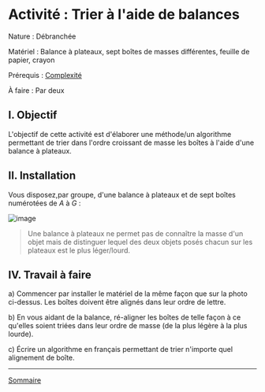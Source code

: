 # Activité : Trier à l'aide de balances

Nature : Débranchée

Matériel : Balance à plateaux, sept boîtes de masses différentes, feuille de papier, crayon

Prérequis : [Complexité](./../Optimisation/Complexité.md)

À faire : Par deux

## I. Objectif

L'objectif de cette activité est d'élaborer une méthode/un algorithme permettant de trier dans l'ordre croissant de masse les boîtes à l'aide d'une balance à plateaux.

## II. Installation

Vous disposez,par groupe, d'une balance à plateaux et de sept boîtes numérotées de $A$ à $G$ : 

![image](./img/installation.jpg)

> Une balance à plateaux ne permet pas de connaître la masse d'un objet mais de distinguer lequel des deux objets posés chacun sur les plateaux est le plus léger/lourd.

## IV. Travail à faire

a) Commencer par installer le matériel de la même façon que sur la photo ci-dessus. Les boîtes doivent être alignés dans leur ordre de lettre.

b) En vous aidant de la balance, ré-aligner les boîtes de telle façon à ce qu'elles soient triées dans leur ordre de masse (de la plus légère à la plus lourde).

c) Écrire un algorithme en français permettant de trier n'importe quel alignement de boîte.

_______________________

[Sommaire](./../README.md)
